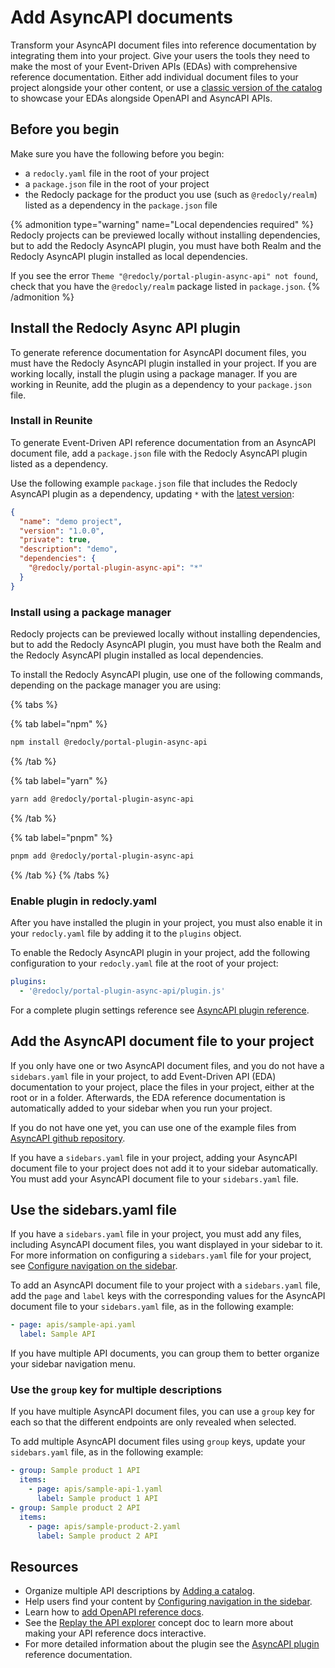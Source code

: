# Add AsyncAPI documents

Transform your AsyncAPI document files into reference documentation by integrating them into your project.
Give your users the tools they need to make the most of your Event-Driven APIs (EDAs) with comprehensive reference documentation.
Either add individual document files to your project alongside your other content, or use a [classic version of the catalog](./add-classic-catalog.md) to showcase your EDAs alongside OpenAPI and AsyncAPI APIs.

## Before you begin

Make sure you have the following before you begin:

- a `redocly.yaml` file in the root of your project
- a `package.json` file in the root of your project
- the Redocly package for the product you use (such as `@redocly/realm`) listed as a dependency in the `package.json` file

{% admonition type="warning" name="Local dependencies required" %}
Redocly projects can be previewed locally without installing dependencies, but to add the Redocly AsyncAPI plugin, you must have both Realm and the Redocly AsyncAPI plugin installed as local dependencies.

If you see the error `Theme "@redocly/portal-plugin-async-api" not found`, check that you have the `@redocly/realm` package listed in `package.json`.
{% /admonition %}

## Install the Redocly Async API plugin

To generate reference documentation for AsyncAPI document files, you must have the Redocly AsyncAPI plugin installed in your project.
If you are working locally, install the plugin using a package manager.
If you are working in Reunite, add the plugin as a dependency to your `package.json` file.

### Install in Reunite

To generate Event-Driven API reference documentation from an AsyncAPI document file, add a `package.json` file with the Redocly AsyncAPI plugin listed as a dependency.

Use the following example `package.json` file that includes the Redocly AsyncAPI plugin as a dependency, updating `*` with the [latest version](https://www.npmjs.com/package/@redocly/portal-plugin-async-api):

```json {% title="package.json" %}
{
  "name": "demo project",
  "version": "1.0.0",
  "private": true,
  "description": "demo",
  "dependencies": {
    "@redocly/portal-plugin-async-api": "*"
  }
}
```

### Install using a package manager

Redocly projects can be previewed locally without installing dependencies, but to add the Redocly AsyncAPI plugin, you must have both the Realm and the Redocly AsyncAPI plugin installed as local dependencies.

To install the Redocly AsyncAPI plugin, use one of the following commands, depending on the package manager you are using:

{% tabs %}

{% tab label="npm" %}
```sh {% title="npm" %}
npm install @redocly/portal-plugin-async-api
```
{% /tab %}

{% tab label="yarn" %}

```sh {% title="yarn" %}
yarn add @redocly/portal-plugin-async-api
```

{% /tab %}

{% tab label="pnpm" %}

```sh {% title="pnpm" %}
pnpm add @redocly/portal-plugin-async-api
```

{% /tab %}
{% /tabs %}

### Enable plugin in redocly.yaml

After you have installed the plugin in your project, you must also enable it in your `redocly.yaml` file by adding it to the `plugins` object.

To enable the Redocly AsyncAPI plugin in your project, add the following configuration to your `redocly.yaml` file at the root of your project:

```yaml {% title="redocly.yaml" %}
plugins:
  - '@redocly/portal-plugin-async-api/plugin.js'
```

For a complete plugin settings reference see [AsyncAPI plugin reference](../../setup/reference/plugins/docs/asyncapi.md).

## Add the AsyncAPI document file to your project

If you only have one or two AsyncAPI document files, and you do not have a `sidebars.yaml` file in your project, to add Event-Driven API (EDA) documentation to your project, place the files in your project, either at the root or in a folder.
Afterwards, the EDA reference documentation is automatically added to your sidebar when you run your project.

If you do not have one yet, you can use one of the example files from [AsyncAPI github repository](https://github.com/asyncapi/spec/tree/master/examples).

If you have a `sidebars.yaml` file in your project, adding your AsyncAPI document file to your project does not add it to your sidebar automatically.
You must add your AsyncAPI document file to your `sidebars.yaml` file.

## Use the sidebars.yaml file

If you have a `sidebars.yaml` file in your project, you must add any files, including AsyncAPI document files, you want displayed in your sidebar to it.
For more information on configuring a `sidebars.yaml` file for your project, see [Configure navigation on the sidebar](../../navigation/sidebar.md).

To add an AsyncAPI document file to your project with a `sidebars.yaml` file, add the `page` and `label` keys with the corresponding values for the AsyncAPI document file to your `sidebars.yaml` file, as in the following example:

```yaml {% title="sidebars.yaml" %}
- page: apis/sample-api.yaml
  label: Sample API
```

If you have multiple API documents, you can group them to better organize your sidebar navigation menu.

### Use the `group` key for multiple descriptions

If you have multiple AsyncAPI document files, you can use a `group` key for each so that the different endpoints are only revealed when selected.

To add multiple AsyncAPI document files using `group` keys, update your `sidebars.yaml` file, as in the following example:

```yaml
- group: Sample product 1 API
  items:
    - page: apis/sample-api-1.yaml
      label: Sample product 1 API
- group: Sample product 2 API
  items:
    - page: apis/sample-product-2.yaml
      label: Sample product 2 API
```

## Resources

- Organize multiple API descriptions by [Adding a catalog](./add-classic-catalog.md).
- Help users find your content by [Configuring navigation in the sidebar](../../navigation/sidebar.md).
- Learn how to [add OpenAPI reference docs](./add-openapi-docs.md).
- See the [Replay the API explorer](../../setup/concepts/replay.md) concept doc to learn more about making your API reference docs interactive.
- For more detailed information about the plugin see the [AsyncAPI plugin](../../setup/reference/plugins/docs/asyncapi.md) reference documentation.
